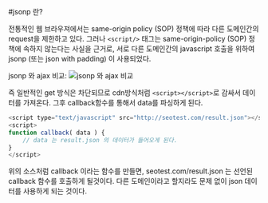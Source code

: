 #jsonp 란?

전통적인 웹 브라우져에서는 same-origin policy (SOP) 정책에 따라 다른 도메인간의 request을 제한하고 있다. 
그러나 ```<script/>``` 태그는 same-origin-policy (SOP) 정책에 속하지 않는다는 사실을 근거로, 서로 다른 도메인간의 
javascript 호출을 위하여 jsonp (또는 json with padding) 이 사용되었다.

jsonp 와 ajax 비교:
![jsonp 와 ajax 비교](http://dev.epiloum.net/wp-content/uploads/2015/03/comparison_between_ajax_and_jsonp.png)

즉 일반적인 get  방식은 차단되므로 cdn방식처럼 ```<script></script>```로 감싸서 데이터를 가져온다.
그후 callback함수를 통해서 data를 파싱하게 된다.
```javascript
<script type="text/javascript" src="http://seotest.com/result.json"></script>
<script>
function callback( data ) {
    // data 는 result.json 의 데이터가 들어오게 된다.
}
</script>
```
위의 소스처럼 callback 이라는 함수를 만들면, seotest.com/result.json 는 선언된 callback 함수를 호출하게 될것이다. 
다른 도메인이라고 할지라도 문제 없이 json 데이터를 사용하게 되는 것이다.
